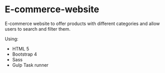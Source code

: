 # E-commerce-website

E-commerce website to offer products with different categories and allow users to search and filter them.

Using:
 - HTML 5
 - Bootstrap 4 
 - Sass
 - Gulp Task runner
